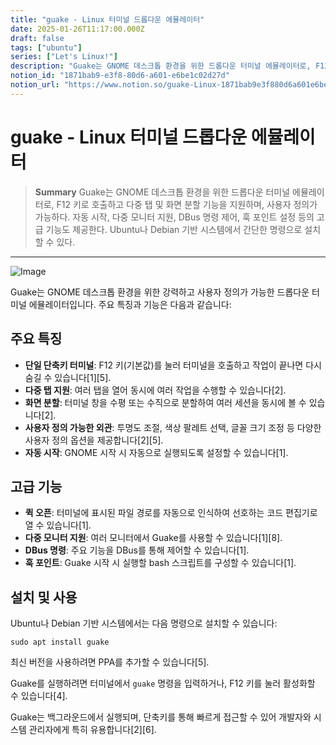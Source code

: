 ```yaml
---
title: "guake - Linux 터미널 드롭다운 에뮬레이터"
date: 2025-01-26T11:17:00.000Z
draft: false
tags: ["ubuntu"]
series: ["Let's Linux!"]
description: "Guake는 GNOME 데스크톱 환경을 위한 드롭다운 터미널 에뮬레이터로, F12 키로 호출하고 다중 탭 및 화면 분할 기능을 지원하며, 사용자 정의가 가능하다. 자동 시작, 다중 모니터 지원, DBus 명령 제어, 훅 포인트 설정 등의 고급 기능도 제공한다. Ubuntu나 Debian 기반 시스템에서 간단한 명령으로 설치할 수 있다."
notion_id: "1871bab9-e3f8-80d6-a601-e6be1c02d27d"
notion_url: "https://www.notion.so/guake-Linux-1871bab9e3f880d6a601e6be1c02d27d"
---
```


# guake - Linux 터미널 드롭다운 에뮬레이터

> **Summary**
> Guake는 GNOME 데스크톱 환경을 위한 드롭다운 터미널 에뮬레이터로, F12 키로 호출하고 다중 탭 및 화면 분할 기능을 지원하며, 사용자 정의가 가능하다. 자동 시작, 다중 모니터 지원, DBus 명령 제어, 훅 포인트 설정 등의 고급 기능도 제공한다. Ubuntu나 Debian 기반 시스템에서 간단한 명령으로 설치할 수 있다.

---

![Image](https://prod-files-secure.s3.us-west-2.amazonaws.com/09ccd4d5-876c-4bba-bbdf-cc77a0a11257/575d3c04-bdd8-41ed-b8ce-38c1e92285be/image.png?X-Amz-Algorithm=AWS4-HMAC-SHA256&X-Amz-Content-Sha256=UNSIGNED-PAYLOAD&X-Amz-Credential=ASIAZI2LB466ZTX23CGX%2F20250724%2Fus-west-2%2Fs3%2Faws4_request&X-Amz-Date=20250724T101641Z&X-Amz-Expires=3600&X-Amz-Security-Token=IQoJb3JpZ2luX2VjEAIaCXVzLXdlc3QtMiJGMEQCIDPJyl1QeB6psWnkvLLEwfO1sUKX05JqIXf87sVK8AZlAiBG%2BYQnPW0oS9HEUz5%2BTqcXQGeViDzlarTcUOFEMSMC1yr%2FAwgqEAAaDDYzNzQyMzE4MzgwNSIM%2FWP6smj5wtCfGzIgKtwDCheWRx0VlCZ0MIrhVvALUi813SJhrYvxX7%2Fgh5YDLhhQROFQx9vEIFx5ezt%2BLHDy4Ta78H2ejbcCn2H4xdge6xWuJh4xl7KsJp%2BBQAsRNQ4RN1HQCNyt6oyiqYSbvyoL1ggKOxyaHj9%2BICcc0Sk8m5LVjdy45vCqKQn626aPs%2BqYexwJCYR4x9TxhVDVvm1UH5OYG3%2Fcby5mFdhYoH1qHKSYL%2F90G%2B12Lh1sIwtFPtxaZyjqWg0vWO7JVW5989B%2BFEQeslDKbonJZmEpwpmLFM7Ec7DUzkd2mnttbijIFfIh927USCMGGJmCjsPlM%2FhiO5oUtbj8ldCGGIpycFgQ4dZTVHtVozB9UTBkDdhP6b8drDQjbiDQAouXpEc1cO2wuQtni8Kh1LMt8wJcAe6t%2F359u6A4mFR2B2JY9xfzqs%2FwYqtUiejWea%2BZL%2FiIq%2BVeoC6H1mRFaJ2oUBplBVYRYEG6%2BgXCgzFvKeFHlYzUmEwLHPSi7SkyiOtzfcobWw0uNDLaLnbewx9XFNV23CkqHfbOXVH8c2%2B0jxLANmYyQ1g8eGHuXRLIDtF%2F2Lh4M4VlQ57emQGUWp03dWLLqvEnjeQwBFHWFcNBEsxgXmP%2BaHnTimpLskp3b1u5hhYwufWHxAY6pgElTjHp8uSqFjez62Z43kT7Ps9cRTDstTUSLMPRVEOoVaa4UxEjP8QC0Zug9lnsx6pcJvH%2BzJDH%2BvSJ0tlRWlVYV5CvPlDin8bUE%2BBvyfF5z4pEfSmbhqDThC9lmuVD%2BKKth8w9%2FZsa3fmjPyV5hS3v95rU%2B6RuGWIbmG6%2FWrDDdT5hkL0M2jzRDHxbbRcQ70GtUTbT%2BkDYslBkw2%2FElIZwNtozYs5F&X-Amz-Signature=f8f0d0154820117b8bda0213291720a8e134ca391f7f21486334c6fc4e5dcd96&X-Amz-SignedHeaders=host&x-amz-checksum-mode=ENABLED&x-id=GetObject)

Guake는 GNOME 데스크톱 환경을 위한 강력하고 사용자 정의가 가능한 드롭다운 터미널 에뮬레이터입니다. 주요 특징과 기능은 다음과 같습니다:

## 주요 특징

- **단일 단축키 터미널**: F12 키(기본값)를 눌러 터미널을 호출하고 작업이 끝나면 다시 숨길 수 있습니다[1][5].
- **다중 탭 지원**: 여러 탭을 열어 동시에 여러 작업을 수행할 수 있습니다[2].
- **화면 분할**: 터미널 창을 수평 또는 수직으로 분할하여 여러 세션을 동시에 볼 수 있습니다[2].
- **사용자 정의 가능한 외관**: 투명도 조절, 색상 팔레트 선택, 글꼴 크기 조정 등 다양한 사용자 정의 옵션을 제공합니다[2][5].
- **자동 시작**: GNOME 시작 시 자동으로 실행되도록 설정할 수 있습니다[1].
## 고급 기능

- **퀵 오픈**: 터미널에 표시된 파일 경로를 자동으로 인식하여 선호하는 코드 편집기로 열 수 있습니다[1].
- **다중 모니터 지원**: 여러 모니터에서 Guake를 사용할 수 있습니다[1][8].
- **DBus 명령**: 주요 기능을 DBus를 통해 제어할 수 있습니다[1].
- **훅 포인트**: Guake 시작 시 실행할 bash 스크립트를 구성할 수 있습니다[1].
## 설치 및 사용

Ubuntu나 Debian 기반 시스템에서는 다음 명령으로 설치할 수 있습니다:

```shell
sudo apt install guake

```

최신 버전을 사용하려면 PPA를 추가할 수 있습니다[5].

Guake를 실행하려면 터미널에서 `guake` 명령을 입력하거나, F12 키를 눌러 활성화할 수 있습니다[4].

Guake는 백그라운드에서 실행되며, 단축키를 통해 빠르게 접근할 수 있어 개발자와 시스템 관리자에게 특히 유용합니다[2][6].


